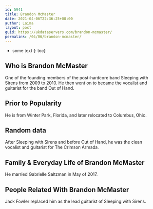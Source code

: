 ```yaml
---
id: 5941
title: Brandon McMaster
date: 2021-04-06T22:36:25+00:00
author: Laima
layout: post
guid: https://ukdataservers.com/brandon-mcmaster/
permalink: /04/06/brandon-mcmaster/
---
```


* some text
{: toc}


## Who is Brandon McMaster
                  
                  
                  
One of the founding members of the post-hardcore band Sleeping with Sirens from 2009 to 2010. He then went on to became the vocalist and guitarist for the band Out of Hand.
                  
              
            
              
            
                
                
                
## Prior to Popularity
                  
                  
                  
He is from Winter Park, Florida, and later relocated to Columbus, Ohio.
                  
              
            
              
            
                
                
                
## Random data
                  
                  
                  
After Sleeping with Sirens and before Out of Hand, he was the clean vocalist and guitarist for The Crimson Armada.
                  
              
            
              
            
                
                
                
## Family & Everyday Life of Brandon McMaster
                  
                  
                  
He married Gabrielle Saltzman in May of 2017.
                  
              
            
              
            
                
                
                
## People Related With Brandon McMaster
                  
                  
                  
Jack Fowler replaced him as the lead guitarist of Sleeping with Sirens.
                  
              
            
              
            
                
              
            
              
              
            
            
              
            
          
          
          
